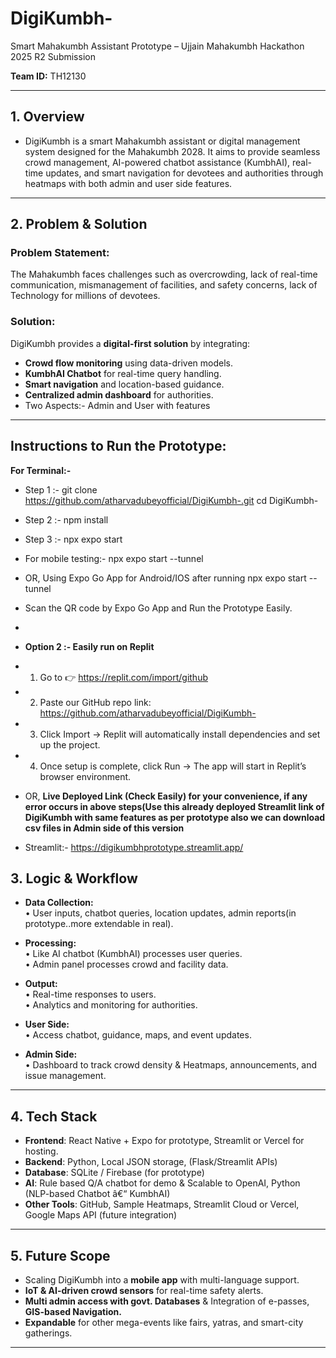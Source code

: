 # DigiKumbh-
Smart Mahakumbh Assistant Prototype – Ujjain Mahakumbh Hackathon 2025 R2 Submission

**Team ID:** TH12130 

---

## 1. Overview
- DigiKumbh is a smart Mahakumbh assistant or digital management system designed for the Mahakumbh 2028.
It aims to provide seamless crowd management, AI-powered chatbot assistance (KumbhAI), real-time updates, and smart navigation for devotees and authorities through heatmaps with both admin and user side features.


---

## 2. Problem & Solution

### Problem Statement:
 The Mahakumbh faces challenges such as overcrowding, lack of real-time communication, mismanagement of facilities, and   safety concerns, lack of Technology for millions of devotees.  
 
### Solution:
DigiKumbh provides a **digital-first solution** by integrating:  
- **Crowd flow monitoring** using data-driven models.  
- **KumbhAI Chatbot** for real-time query handling.  
- **Smart navigation** and location-based guidance.  
- **Centralized admin dashboard** for authorities.
- Two Aspects:- Admin and User with features 
  

---
## Instructions to Run the Prototype:
**For Terminal:-**
- Step 1 :- git clone https://github.com/atharvadubeyofficial/DigiKumbh-.git
cd DigiKumbh-
- Step 2 :- npm install
- Step 3 :- npx expo start
- For mobile testing:- npx expo start --tunnel
- OR, Using Expo Go App for Android/IOS after running npx expo start --tunnel
- Scan the QR code by Expo Go App and Run the Prototype Easily.
-  
- **Option 2 :- Easily run on Replit**
- 1. Go to 👉 https://replit.com/import/github

- 2. Paste our GitHub repo link:
https://github.com/atharvadubeyofficial/DigiKumbh-

- 3. Click Import → Replit will automatically install dependencies and set up the project.

- 4. Once setup is complete, click Run → The app will start in Replit’s browser environment.

- OR, **Live Deployed Link (Check Easily) for your convenience, if any error occurs in above steps(Use this already deployed Streamlit link of DigiKumbh with same features as per prototype also we can download csv files in Admin side of this version**
- Streamlit:- https://digikumbhprototype.streamlit.app/

## 3. Logic & Workflow

- **Data Collection:**  
  •  User inputs, chatbot queries, location updates, admin reports(in prototype..more extendable in real).  

- **Processing:**  
  • Like AI chatbot (KumbhAI) processes user queries.  
  • Admin panel processes crowd and facility data.  

- **Output:**  
  • Real-time responses to users.  
  • Analytics and monitoring for authorities.  

- **User Side:**  
  • Access chatbot, guidance, maps, and event updates.  

- **Admin Side:**  
  • Dashboard to track crowd density & Heatmaps, announcements, and issue management.  

---

## 4. Tech Stack
- **Frontend**: React Native + Expo for prototype, Streamlit or Vercel for hosting.
- **Backend**: Python, Local JSON storage, (Flask/Streamlit APIs)
- **Database**: SQLite / Firebase (for prototype)  
- **AI**: Rule based Q/A chatbot for demo &  Scalable to OpenAI, Python (NLP-based Chatbot â€“ KumbhAI)  
- **Other Tools**: GitHub, Sample Heatmaps, Streamlit Cloud or Vercel, Google Maps API (future integration)  
---

## 5. Future Scope
- Scaling DigiKumbh into a **mobile app** with multi-language support.  
- **IoT & AI-driven crowd sensors** for real-time safety alerts.  
- **Multi admin access with govt. Databases** & Integration of e-passes, **GIS-based Navigation.**
- **Expandable** for other mega-events like fairs, yatras, and smart-city gatherings.  

---
